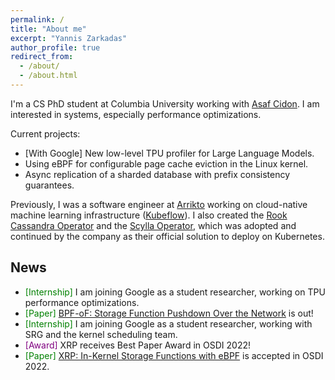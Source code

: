 ```yaml
---
permalink: /
title: "About me"
excerpt: "Yannis Zarkadas"
author_profile: true
redirect_from:
  - /about/
  - /about.html
---
```


I'm a CS PhD student at Columbia University working with [Asaf Cidon](https://www.asafcidon.com/).
I am interested in systems, especially performance optimizations.

Current projects:
- [With Google] New low-level TPU profiler for Large Language Models.
- Using eBPF for configurable page cache eviction in the Linux kernel.
- Async replication of a sharded database with prefix consistency guarantees.


Previously, I was a software engineer at [Arrikto](https://arrikto.com/) working
on cloud-native machine learning infrastructure
([Kubeflow](http://kubeflow.org/)). I also created the
[Rook Cassandra Operator](https://github.com/rook/cassandra) and the
[Scylla Operator](https://github.com/scylladb/scylla-operator/), which was
adopted and continued by the company as their official solution to deploy on
Kubernetes.


## News

- <span style="color:green">[Internship]</span> I am joining Google as a student researcher, working on TPU performance optimizations.
- <span style="color:green">[Paper]</span> [BPF-oF: Storage Function Pushdown Over the Network](https://arxiv.org/abs/2312.06808) is out!
- <span style="color:green">[Internship]</span> I am joining Google as a student researcher, working with SRG and the kernel scheduling team.
- <span style="color:purple">[Award]</span> XRP receives Best Paper Award in OSDI 2022!
- <span style="color:green">[Paper]</span> [XRP: In-Kernel Storage Functions with eBPF](https://www.usenix.org/conference/osdi22/presentation/zhong) is accepted in OSDI 2022.
